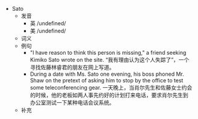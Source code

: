 - Sato
  - 发音
    - 英 /undefined/
    - 美 /undefined/
  - 词义
  - 例句
    - "I have reason to think this person is missing," a friend seeking Kimiko Sato wrote on the site. “我有理由认为这个人失踪了”，一个寻找佐藤林睿君的朋友在网上写道。
    - During a date with Ms. Sato one evening, his boss phoned Mr. Shaw on the pretext of asking him to stop by the office to test some teleconferencing gear. 一天晚上，当肖尔先生和佐藤女士约会的时候，他的老板如两人事先约好的计划打来电话，要求肖尔先生到办公室测试一下某种电话会议系统。
  - 补充